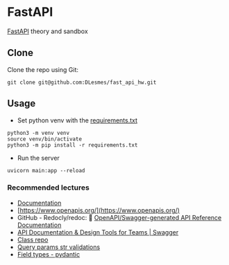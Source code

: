 # FastAPI

[FastAPI](https://fastapi.tiangolo.com/tutorial/first-steps/) theory and sandbox

## Clone

Clone the repo using Git:

```
git clone git@github.com:DLesmes/fast_api_hw.git
```

## Usage

* Set python venv with the [requirements.txt](https://github.com/DLesmes/fast_api_hw/blob/main/requirements.txt)

```
python3 -m venv venv
source venv/bin/activate
python3 -m pip install -r requirements.txt
```
* Run the server

```
uvicorn main:app --reload
```

### Recommended lectures

* [Documentation](https://hackmd.io/rK8aSVH3Qg-ICKuKGOO01w)
* [https://www.openapis.org/](https://www.openapis.org/)
* GitHub - Redocly/redoc: 📘 [OpenAPI/Swagger-generated API Reference Documentation](https://github.com/Redocly/redoc)
* [API Documentation & Design Tools for Teams | Swagger](https://swagger.io/)
* [Class repo](https://github.com/platzi/curso-fastapi-fundamentos-path-validaciones/blob/request_response_body/main.py)
* [Query params str validations](https://fastapi.tiangolo.com/tutorial/query-params-str-validations/)
* [Field types - pydantic](https://docs.pydantic.dev/usage/types/#pydantic-types)
